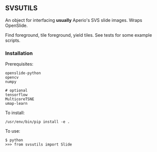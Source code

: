 ## SVSUTILS

An object for interfacing __usually__ Aperio's SVS slide images. Wraps OpenSlide.

Find foreground, tile foreground, yield tiles. See tests for some example scripts.

### Installation
Prerequisites:
```
openslide-python
opencv
numpy

# optional
tensorflow
MulticoreTSNE
umap-learn
```

To install:
```
/usr/env/bin/pip install -e .
```

To use:
```
$ python
>>> from svsutils import Slide
```


